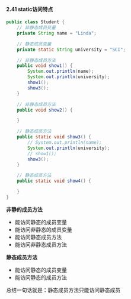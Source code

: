#### 2.41 static访问特点

```java
public class Student {
    // 非静态成员变量
    private String name = "Linda";

    // 静态成员变量
    private static String university = "SCI";

    // 非静态成员方法
    public void show1() {
        System.out.println(name);
        System.out.println(university);
        show1();
        show3();
    }

    // 非静态成员方法
    public void show2() {

    }

    // 静态成员方法
    public static void show3() {
        // System.out.println(name);
        System.out.println(university);
        // show1();
        show3();
    }

    // 静态成员方法
    public static void show4() {

    }
}
```

**非静的成员方法**

- 能访问静态的成员变量
- 能访问非静态的成员变量
- 能访问静态成员方法
- 能访问非静态成员方法



**静态成员方法**

- 能访问静态的成员变量
- 能访问静态的成员方法

总结一句话就是：静态成员方法只能访问静态成员

